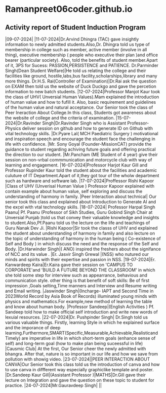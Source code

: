 # Ramanpreet06coder.github.io
## Activity report of Student Induction Program 

|09-07-2024|
|11-07-2024|Dr.Arvind Dhingra (TAC) gave insightly information to newly admitted  students.Also,Dr. Dhingra told us type of membership in college such as member, active member (involve in all thing), executive membership ( people who executive their plan )and office bearer (particular society). Also, told the benefits of student member.Apart of it, 3PS for Sucess: PASSION,PERSISTENCE and PATIENCE.
Dr.Parminder Singh(Dean Student Welfare)|He told us relating the college and their facilities like ground, hostile,labs,bus facility,scholarships,library and many more things.
Dr.H.S. Rai(Controller of Examination)|Dr.Rai ask the question on EXAM  then told us the website of Duck Duckgo and gave the percetion information to new batch students.
|12-07-2024|Professor Manjot Kaur took  the class of UHV( Unversial Human Values).Mam explained the introduction of human value and how to fufill it. Also, basic requirement and guidelines  of the human value and natural acceptance.
Our Senior took the class of Peer Ineraction About College.In this class, Students got awareness about the website of college and the criteria of examination.
|15-07-2024|Dr.Ravinder Singh|Dr.Ravinder Singh who is Assistant Professor- Physics deliver session on github and how to generate ID on Github with vital technology skills.
|Dr.Pyare Lal( MCH Paediatric Surgery ) motivational and inspiration speech and encourage the student face the challenging in life with confidence.
|Mr. Sony Goyal (Founder-MissionCAT) provide the guidance to student regarding achiving future goals and offering practical the direction to our student.
|Mr.Pancham (ME Student of 4 year) give their session on non-vrbal commmunication and motorcycle club with way of learning and engagement.
|16-07-2024|Professor Harjot Kaur Gill  and Professor Rupinder Kaur told the student about the facilities and academic culuture of 
IT Department.Apart of it,they got tour of the wholw department such as hardware and software lab.
|17-07-2024|Proffessor Rishi Kapoor |Class of UHV (Unverisal Human Value )  Professor Kapoor explained with  contain example about human value, self exploring 
and discuss the understanding of harmony in family.
|Peer Interaction about technical|  Our senior took this class and explained  about Introduction to Generate AI and  the excel with vtal  technology skills.
|18-07-2024| Professor Harpal Singh Paanu| Pf. Paanu (Professor of Sikh Studies, Guru Gobind Singh Chair at Unversial 
Punjab )told us that convey their valuable knowledge and insights to student.Also,Pf.Paanu told us the lecture on the life and teachings of Guru Nanak Dev Ji.
|Rishi Kapoor|Sir took the classs of UHV and explained the student about understanding of harmony in family and also lecture on the topic of understanding of harmony in the human being 
( Co-existence of Self and Body ) in which discuss the need and the  response of the Self and Body.
|Dr.Harwinder Singh|( ANO) inspired the freshers about the signifance of NCC and its value .
|Er. Jasvir Singh Grewal |(NSS) who nutured our minds and spirits with their expertise and passion in NSS.
|19-07-2024|Er. Kanwardeep Kaira|Er.Kaira gave their session on 'CAMPUS TO CORPORATE'and 'BUILD A FUTURE BEYOND THE CLASSROOM' in which she told some step for interview such as appearrance,
behavious and communication style. other thing is that benefit of soft skills: Be of first impression ,Goals selting,Time manners and Interview and Resume writing and Email writing.
|Jaswinder Singh|(Incharge- IAPT and Second Time in 2023World Record by Asia Book of Records) illuminated young minds with physics and mathematics.For example,new method of learning the 
table and know about human body.
|Professor Sandeep|(English Activities ) Pf. Sandeep told how to make official self introduction and write new words of lexuial resources.
|22-07-2024|Dr. Pushpinder Singh| Dr.Singh told us various valuable things. Firstly, learning Style in which he explained surface and the
imporance of deep learning.Furthermore,SMART(Specific,Measurable,Achievable,Realisticand Timely) are imperative in life in which short-term goals 
(enhance sense of self) and long-term goal (how to make plan being suceessful in life)
|Causmic Club| At the first, Our Senior cheer the newly admitted with bhangra. After that, nature is so important in our life and how we save from 
pollution with showig video.
|23-07-2024||PEER INTERACTION ABOUT CANVA|Our Senior took this class told us the introduction of canva and how to use canva in diffferent way especially graphiclike template and poster.
|Dr.Sandeep Kaur Gill|(Assistant Professor )|MATHS|Dr.Gill gave their lecture on Integration and gave the question on these topic to student for practice.
|24-07-2024|Mr.Gauravdeep Singh|
||
